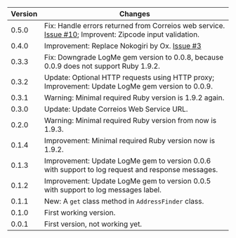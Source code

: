 | Version | Changes |
| ------- | ------- |
| 0.5.0   | Fix: Handle errors returned from Correios web service. [Issue #10](https://github.com/prodis/correios-cep/issues/10); Improvent: Zipcode input validation. |
| 0.4.0   | Improvement: Replace Nokogiri by Ox. [Issue #3](https://github.com/prodis/correios-cep/issues/3) |
| 0.3.3   | Fix: Downgrade LogMe gem version to 0.0.8, because 0.0.9 does not support Ruby 1.9.2. |
| 0.3.2   | Update: Optional HTTP requests using HTTP proxy; Improvement: Update LogMe gem version to 0.0.9. |
| 0.3.1   | Warning: Minimal required Ruby version is 1.9.2 again. |
| 0.3.0   | Update: Update Correios Web Service URL. |
| 0.2.0   | Warning: Minimal required Ruby version from now is 1.9.3. |
| 0.1.4   | Improvement: Minimal required Ruby version now is 1.9.2. |
| 0.1.3   | Improvement: Update LogMe gem to version 0.0.6 with support to log request and response messages. |
| 0.1.2   | Improvement: Update LogMe gem to version 0.0.5 with support to log messages label. |
| 0.1.1   | New: A `get` class method in `AddressFinder` class. |
| 0.1.0   | First working version. |
| 0.0.1   | First version, not working yet. |
